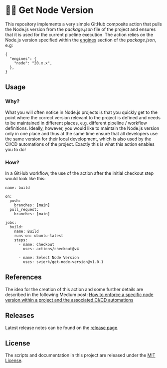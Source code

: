 # 🕵🏻 Get Node Version

This repository implements a very simple GitHub composite action that pulls the Node.js version from the _package.json_ file of the project and ensures that it is used for the current pipeline execution. The action relies on the Node.js version specified within the [engines](https://docs.npmjs.com/cli/v10/configuring-npm/package-json#engines) section of the _package.json_, e.g:

```
{
  "engines": {
    "node": "20.x.x",
  },
}
```

## Usage

### Why?

What you will often notice in Node.js projects is that you quickly get to the point where the correct version relevant to the project is defined and needs to be maintained in different places, e.g. different pipeline / workflow definitions. Ideally, however, you would like to maintain the Node.js version only in one place and thus at the same time ensure that all developers use the same version for their local development, which is also used by the CI/CD automations of the project. Exactly this is what this action enables you to do!

### How?

In a GitHub workflow, the use of the action after the initial checkout step would look like this:

```
name: build

on:
  push:
    branches: [main]
  pull_request:
    branches: [main]

jobs:
  build:
    name: Build
    runs-on: ubuntu-latest
    steps:
      - name: Checkout
        uses: actions/checkout@v4

      - name: Select Node Version
        uses: svierk/get-node-version@v1.0.1
```

## References

The idea for the creation of this action and some further details are described in the following Medium post: [How to enforce a specific node version within a project and the associated CI/CD automations](https://medium.com/gitconnected/how-to-enforce-a-specific-node-version-within-a-project-and-the-associated-ci-cd-automations-aca9697fb9e)

## Releases

Latest release notes can be found on the [release page](https://github.com/svierk/get-node-version/releases).

## License

The scripts and documentation in this project are released under the [MIT License](https://github.com/svierk/get-node-version/blob/main/LICENSE).